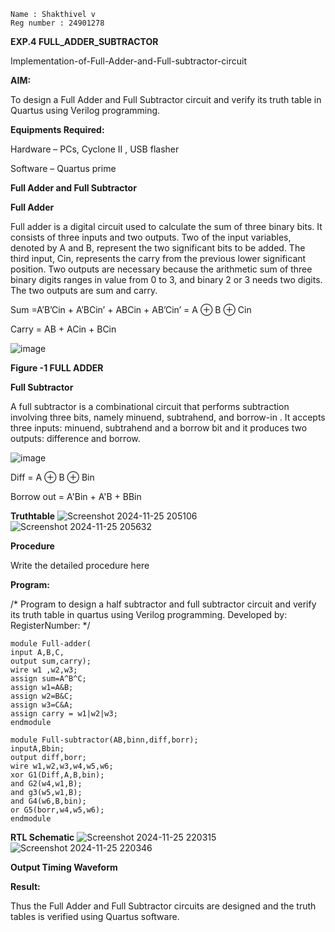 
```
Name : Shakthivel v
Reg number : 24901278
```
**EXP.4 FULL_ADDER_SUBTRACTOR**

Implementation-of-Full-Adder-and-Full-subtractor-circuit

**AIM:**

To design a Full Adder and Full Subtractor circuit and verify its truth table in Quartus using Verilog programming.

**Equipments Required:**

Hardware – PCs, Cyclone II , USB flasher

Software – Quartus prime

**Full Adder and Full Subtractor**

**Full Adder**

Full adder is a digital circuit used to calculate the sum of three binary bits. It consists of three inputs and two outputs. Two of the input variables, denoted by A and B, represent the two significant bits to be added. The third input, Cin, represents the carry from the previous lower significant position. Two outputs are necessary because the arithmetic sum of three binary digits ranges in value from 0 to 3, and binary 2 or 3 needs two digits. The two outputs are sum and carry.

Sum =A’B’Cin + A’BCin’ + ABCin + AB’Cin’ = A ⊕ B ⊕ Cin 

Carry = AB + ACin + BCin

![image](https://github.com/naavaneetha/FULL_ADDER_SUBTRACTOR/assets/154305477/0f30ba51-5ffb-4198-845f-18e054f675e7)

**Figure -1 FULL ADDER**

**Full Subtractor**

A full subtractor is a combinational circuit that performs subtraction involving three bits, namely minuend, subtrahend, and borrow-in . It accepts three inputs: minuend, subtrahend and a borrow bit and it produces two outputs: difference and borrow.

![image](https://github.com/naavaneetha/FULL_ADDER_SUBTRACTOR/assets/154305477/02b24f51-ab51-4304-9ad6-7b81ffc1ead5)

Diff = A ⊕ B ⊕ Bin 

Borrow out = A'Bin + A'B + BBin

**Truthtable**
![Screenshot 2024-11-25 205106](https://github.com/user-attachments/assets/ecbc0c09-2b2f-47ce-a1a9-303012916553)
![Screenshot 2024-11-25 205632](https://github.com/user-attachments/assets/0451562c-f7b5-40b4-bffb-589452494658)

**Procedure**

Write the detailed procedure here

**Program:**

/* Program to design a half subtractor and full subtractor circuit and verify its truth table in quartus using Verilog programming. Developed by: RegisterNumber:
*/
```
module Full-adder(
input A,B,C,
output sum,carry);
wire w1 ,w2,w3;
assign sum=A^B^C;
assign w1=A&B;
assign w2=B&C;
assign w3=C&A;
assign carry = w1|w2|w3;
endmodule
```
```
module Full-subtractor(AB,binn,diff,borr);
inputA,Bbin;
output diff,borr;
wire w1,w2,w3,w4,w5,w6;
xor G1(Diff,A,B,bin);
and G2(w4,w1,B);
and g3(w5,w1,B);
and G4(w6,B,bin);
or G5(borr,w4,w5,w6);
endmodule
```

**RTL Schematic**
![Screenshot 2024-11-25 220315](https://github.com/user-attachments/assets/3ceed4b0-158b-4c2e-be95-5bbd35fb7171)
![Screenshot 2024-11-25 220346](https://github.com/user-attachments/assets/3e7755ef-1fb4-47cd-b1ec-fcf4b10e1711)

**Output Timing Waveform**

**Result:**

Thus the Full Adder and Full Subtractor circuits are designed and the truth tables is verified using Quartus software.



